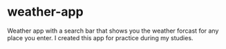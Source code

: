 # weather-app
Weather app with a search bar that shows you the weather forcast for any place you enter. I created this app for practice during my studies.
